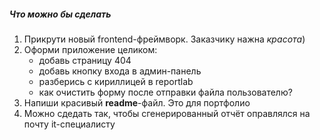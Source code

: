 ##### Что можно бы сделать

1.  Прикрути новый frontend-фреймворк. Заказчику нажна *красота*)
2.  Оформи приложение целиком: 
    - добавь страницу 404
    - добавь кнопку входа в админ-панель
    + разберись с кириллицей в reportlab
    - как очистить форму после отправки файла пользователю?
3.  Напиши красивый **readme**-файл. Это для портфолио
4.  Можно сдедать так, чтобы сгенерированный отчёт оправлялся на почту it-специалисту